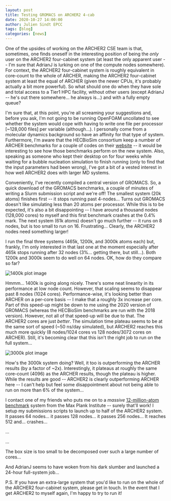 ```yaml
---
layout: post
title: Testing GROMACS on ARCHER2 4-cab
date: 2020-10-27 14:00:00
author: Julien Sindt EPCC
tags: [blog]
categories: [news]
---
```


One of the upsides of working on the ARCHER2 CSE team is that,
sometimes, one finds oneself in the interesting position of being 
the *only* user on the ARCHER2 four-cabinet system (at least
the only apparent user -- I'm sure that AdrianJ is lurking 
on one of the compute nodes somewhere). For context, the ARCHER2
four-cabinet system is roughly equivalent in core-count to the
whole of ARCHER, making the ARCHER2 four-cabinet system at least
the equal of ARCHER (given the newer CPUs, it's probably actually
a bit more powerful). So what should one do when they have sole and
total access to a Tier1 HPC facility, without other users (except 
AdrianJ -- he's out there somewhere... he always is...) and with a
fully empty queue?

I'm sure that, at this point, you're all screaming your suggestions
and, before you ask, I'm not going to be running OpenFOAM uncollated
to see whether the system would cope with having to write one file
per processor [~128,000 files] per variable (although...). I personally
come from a molecular dynamics background so have an affinity for that
type of system. Furthermore, I'm aware that the HECBioSim consortium
keep a number of ARCHER benchmarks for a couple of codes on their
[website](https://www.hecbiosim.ac.uk/benchmarks)  -- it would be 
interesting to see how those benchmarks perform on the new system.
Also, speaking as someone who kept their desktop on for four weeks 
while waiting for a bubble nucleation simulation to finish running 
(only to find that the input parameters had been wrong), I've got a 
bit of a vested interest in how well ARCHER2 does with larger MD 
systems.

Conveniently, I've recently compiled a central version of GROMACS. So,
a quick download of the GROMACS benchmarks, a couple of minutes of 
writing a Slurm submission script and we're off! The smallest
system (20k atoms)
finishes first -- it stops running past 4-nodes... Turns out GROMACS 
doesn't like simulating less than 20 atoms per processor. While this
is to be expected, it's also a bit disappointing -- I have around a 
thousand nodes (128,000 cores) to myself and this first benchmark 
crashes at the 0.4% mark. The next system (61k atoms) doesn't go much
further -- it runs on 8 nodes, but is too small to run on 16. 
Frustrating... Clearly, the ARCHER2 nodes need something larger!

I run the final three systems (465k, 1200k, and 3000k atoms each) but,
frankly, I'm only interested in that last one at the moment especially 
after 465k stops running after 32 nodes (3%... getting there, but 
still...). Both 1200k and 3000k seem to do well on 64 nodes. OK, how 
do they compare so far?

<img src="{{ site.baseurl }}/img/news/2020-10-27-1400k.jpg" alt="1400k plot image" />

Hmmm... 1400k is going along nicely. There's some neat linearity in its 
performance at low node count. However, that scaling seems to disappear
past 8 nodes (1024 cores). Performance-wise, it's looking better than 
ARCHER on a per-core basis -- I make that a roughly 3x increase per core.
Part of this speed-up might be down to me using the 2020 version of 
GROMACS (whereas the HECBioSim benchmarks are run with the 2018 version).
However, not all of that speed-up will be due to that. The ARCHER2 
cores are just *better*. The simulation time plateau seems to be at the 
same sort of speed (~50 ns/day simulated), but ARCHER2 reaches this much
more quickly (8 nodes/1024 cores vs 128 nodes/3072 cores on ARCHER).
Still, it's becoming clear that this isn't the right job to run on the
full system...

<img src="{{ site.baseurl }}/img/news/2020-10-27-3000k.jpg" alt="3000k plot image" />

How's the 3000k system doing? Well, it too is outperforming the ARCHER
results (by a factor of ~2x). Interestingly, it plateaus at roughly the 
same core-count (4096) as the ARCHER results, though the plateau is 
higher. While the results are good -- ARCHER2 is clearly outperforming
ARCHER here -- I can't help but feel some disappointment about not being
able to run on more than 6% of the system...

I contact one of my friends who puts me on to a *massive* 
[12-million-atom benchmark](https://www.mpibpc.mpg.de/grubmueller/bench) system from the Max Plank Institute 
 -- surely
that'll work! I setup my submissions scripts to launch up to half of 
the ARCHER2 system. It passes 64 nodes... it passes 128 nodes... it
passes 256 nodes... It reaches 512 and... crashes...

...

... 


The box size is too small to be decomposed over such a large number of
cores...

And AdrianJ seems to have woken from his dark slumber and launched a
24-hour full-system job...

P.S. If you have an extra-large system that you'd like to run on the
whole of the ARCHER2 four-cabinet system, please get in touch. In the
event that I get ARCHER2 to myself again, I'm happy to try to run it!

